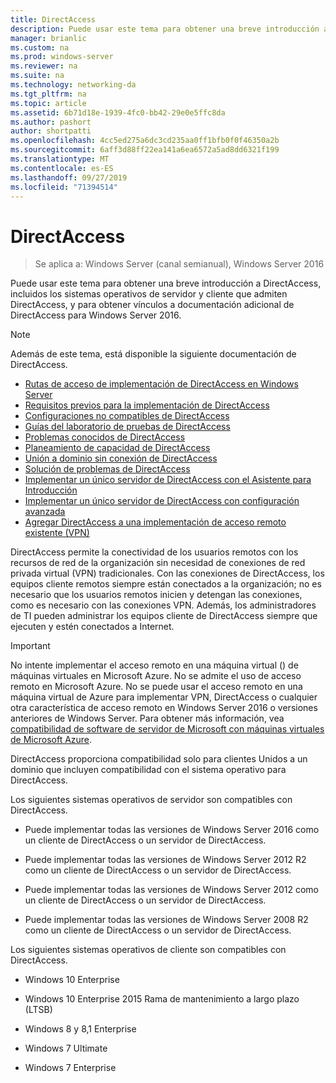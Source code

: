 ```yaml
---
title: DirectAccess
description: Puede usar este tema para obtener una breve introducción a DirectAccess en Windows Server 2016.
manager: brianlic
ms.custom: na
ms.prod: windows-server
ms.reviewer: na
ms.suite: na
ms.technology: networking-da
ms.tgt_pltfrm: na
ms.topic: article
ms.assetid: 6b71d18e-1939-4fc0-bb42-29e0e5ffc8da
ms.author: pashort
author: shortpatti
ms.openlocfilehash: 4cc5ed275a6dc3cd235aa0ff1bfb0f0f46350a2b
ms.sourcegitcommit: 6aff3d88ff22ea141a6ea6572a5ad8dd6321f199
ms.translationtype: MT
ms.contentlocale: es-ES
ms.lasthandoff: 09/27/2019
ms.locfileid: "71394514"
---
```

# <a name="directaccess"></a>DirectAccess

>Se aplica a: Windows Server (canal semianual), Windows Server 2016

Puede usar este tema para obtener una breve introducción a DirectAccess, incluidos los sistemas operativos de servidor y cliente que admiten DirectAccess, y para obtener vínculos a documentación adicional de DirectAccess para Windows Server 2016.  
  
> [!NOTE]  
> Además de este tema, está disponible la siguiente documentación de DirectAccess.  
>   
> -   [Rutas de acceso de implementación de DirectAccess en Windows Server](DirectAccess-Deployment-Paths-in-Windows-Server.md)  
> -   [Requisitos previos para la implementación de DirectAccess](Prerequisites-for-Deploying-DirectAccess.md)  
> -   [Configuraciones no compatibles de DirectAccess](DirectAccess-Unsupported-Configurations.md)  
> -   [Guías del laboratorio de pruebas de DirectAccess](DirectAccess-Test-Lab-Guides.md)  
> -   [Problemas conocidos de DirectAccess](DirectAccess-Known-Issues.md)  
> -   [Planeamiento de capacidad de DirectAccess](DirectAccess-Capacity-Planning.md) 
> -   [Unión a dominio sin conexión de DirectAccess](DirectAccess-Offline-Domain-Join.md)  
> -   [Solución de problemas de DirectAccess](Troubleshooting-DirectAccess.md)  
> -   [Implementar un único servidor de DirectAccess con el Asistente para Introducción](single-server-wizard/Deploy-a-Single-DirectAccess-Server-Using-the-Getting-Started-Wizard.md)  
> -   [Implementar un único servidor de DirectAccess con configuración avanzada](single-server-advanced/Deploy-a-Single-DirectAccess-Server-with-Advanced-Settings.md)  
> -   [Agregar DirectAccess a una implementación de acceso remoto existente (VPN)](add-to-existing-vpn/Add-DirectAccess-to-an-Existing-Remote-Access-VPN-Deployment.md)  
  
DirectAccess permite la conectividad de los usuarios remotos con los recursos de red de la organización sin necesidad de conexiones de red privada virtual (VPN) tradicionales. Con las conexiones de DirectAccess, los equipos cliente remotos siempre están conectados a la organización; no es necesario que los usuarios remotos inicien y detengan las conexiones, como es necesario con las conexiones VPN. Además, los administradores de TI pueden administrar los equipos cliente de DirectAccess siempre que ejecuten y estén conectados a Internet.

>[!IMPORTANT]
>No intente implementar el acceso remoto en una máquina virtual \(\) de máquinas virtuales en Microsoft Azure. No se admite el uso de acceso remoto en Microsoft Azure. No se puede usar el acceso remoto en una máquina virtual de Azure para implementar VPN, DirectAccess o cualquier otra característica de acceso remoto en Windows Server 2016 o versiones anteriores de Windows Server. Para obtener más información, vea [compatibilidad de software de servidor de Microsoft con máquinas virtuales de Microsoft Azure](https://support.microsoft.com/help/2721672/microsoft-server-software-support-for-microsoft-azure-virtual-machines).
  
DirectAccess proporciona compatibilidad solo para clientes Unidos a un dominio que incluyen compatibilidad con el sistema operativo para DirectAccess.  
  
Los siguientes sistemas operativos de servidor son compatibles con DirectAccess.  
  
-   Puede implementar todas las versiones de Windows Server 2016 como un cliente de DirectAccess o un servidor de DirectAccess.  
  
-   Puede implementar todas las versiones de Windows Server 2012 R2 como un cliente de DirectAccess o un servidor de DirectAccess.  
  
-   Puede implementar todas las versiones de Windows Server 2012 como un cliente de DirectAccess o un servidor de DirectAccess.  
  
-   Puede implementar todas las versiones de Windows Server 2008 R2 como un cliente de DirectAccess o un servidor de DirectAccess.  
  
Los siguientes sistemas operativos de cliente son compatibles con DirectAccess.  
  
-   Windows 10 Enterprise  
  
-   Windows 10 Enterprise 2015 Rama de mantenimiento a largo plazo (LTSB)  
  
-   Windows 8 y 8,1 Enterprise  
  
-   Windows 7 Ultimate  
  
-   Windows 7 Enterprise
